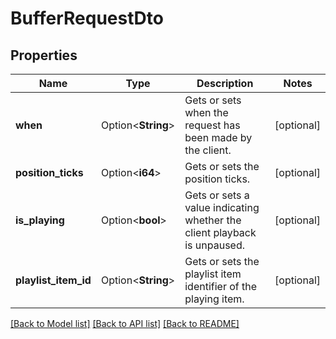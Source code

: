 # BufferRequestDto

## Properties

Name | Type | Description | Notes
------------ | ------------- | ------------- | -------------
**when** | Option<**String**> | Gets or sets when the request has been made by the client. | [optional]
**position_ticks** | Option<**i64**> | Gets or sets the position ticks. | [optional]
**is_playing** | Option<**bool**> | Gets or sets a value indicating whether the client playback is unpaused. | [optional]
**playlist_item_id** | Option<**String**> | Gets or sets the playlist item identifier of the playing item. | [optional]

[[Back to Model list]](../README.md#documentation-for-models) [[Back to API list]](../README.md#documentation-for-api-endpoints) [[Back to README]](../README.md)


